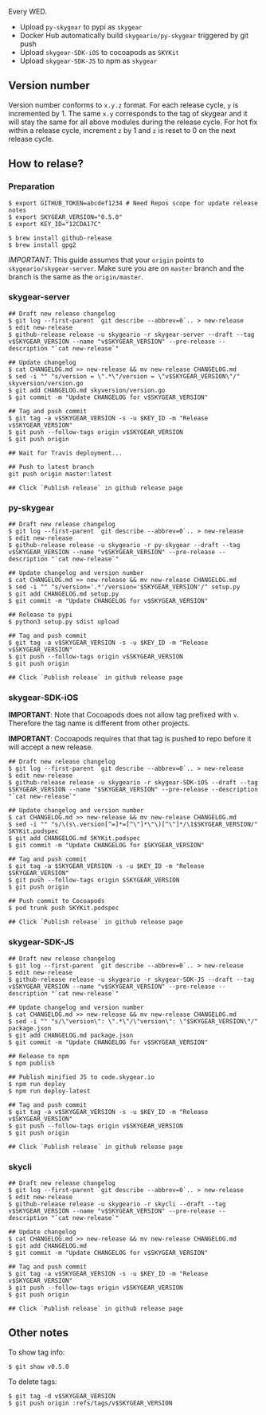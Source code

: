 Every WED.

- Upload `py-skygear` to pypi as `skygear`
- Docker Hub automatically build `skygeario/py-skygear` triggered by git push
- Upload `skygear-SDK-iOS` to cocoapods as `SKYKit`
- Upload `skygear-SDK-JS` to npm as `skygear`

## Version number

Version number conforms to `x.y.z` format. For each release cycle, `y`
is incremented by 1. The same `x.y` corresponds to the tag of skygear and it
will stay the same for all above modules during the release cycle.
For hot fix within a release cycle, increment `z`
by 1 and `z` is reset to 0 on the next release cycle.

## How to relase?

### Preparation

```shell
$ export GITHUB_TOKEN=abcdef1234 # Need Repos scope for update release notes
$ export SKYGEAR_VERSION="0.5.0"
$ export KEY_ID="12CDA17C"

$ brew install github-release
$ brew install gpg2
```

*IMPORTANT*: This guide assumes that your `origin` points to 
`skygeario/skygear-server`. Make sure you are on `master` branch and the
branch is the same as the `origin/master`.

### skygear-server

```shell
## Draft new release changelog
$ git log --first-parent `git describe --abbrev=0`.. > new-release
$ edit new-release
$ github-release release -u skygeario -r skygear-server --draft --tag v$SKYGEAR_VERSION --name "v$SKYGEAR_VERSION" --pre-release --description "`cat new-release`"

## Update changelog
$ cat CHANGELOG.md >> new-release && mv new-release CHANGELOG.md
$ sed -i "" "s/version = \".*\"/version = \"v$SKYGEAR_VERSION\"/" skyversion/version.go
$ git add CHANGELOG.md skyversion/version.go
$ git commit -m "Update CHANGELOG for v$SKYGEAR_VERSION"

## Tag and push commit
$ git tag -a v$SKYGEAR_VERSION -s -u $KEY_ID -m "Release v$SKYGEAR_VERSION"
$ git push --follow-tags origin v$SKYGEAR_VERSION
$ git push origin

## Wait for Travis deployment...

## Push to latest branch
git push origin master:latest

## Click `Publish release` in github release page
```

### py-skygear

```shell
## Draft new release changelog
$ git log --first-parent `git describe --abbrev=0`.. > new-release
$ edit new-release
$ github-release release -u skygeario -r py-skygear --draft --tag v$SKYGEAR_VERSION --name "v$SKYGEAR_VERSION" --pre-release --description "`cat new-release`"

## Update changelog and version number
$ cat CHANGELOG.md >> new-release && mv new-release CHANGELOG.md
$ sed -i "" "s/version='.*'/version='$SKYGEAR_VERSION'/" setup.py
$ git add CHANGELOG.md setup.py
$ git commit -m "Update CHANGELOG for v$SKYGEAR_VERSION"

## Release to pypi
$ python3 setup.py sdist upload

## Tag and push commit
$ git tag -a v$SKYGEAR_VERSION -s -u $KEY_ID -m "Release v$SKYGEAR_VERSION"
$ git push --follow-tags origin v$SKYGEAR_VERSION
$ git push origin

## Click `Publish release` in github release page
```

### skygear-SDK-iOS

**IMPORTANT**: Note that Cocoapods does not allow tag prefixed with `v`.
Therefore the tag name is different from other projects.

**IMPORTANT**: Cocoapods requires that that tag is pushed to repo before
it will accept a new release.

```shell
## Draft new release changelog
$ git log --first-parent `git describe --abbrev=0`.. > new-release
$ edit new-release
$ github-release release -u skygeario -r skygear-SDK-iOS --draft --tag $SKYGEAR_VERSION --name "$SKYGEAR_VERSION" --pre-release --description "`cat new-release`"

## Update changelog and version number
$ cat CHANGELOG.md >> new-release && mv new-release CHANGELOG.md
$ sed -i "" "s/\(s\.version[^=]*=[^\"]*\"\)[^\"]*/\1$SKYGEAR_VERSION/" SKYKit.podspec
$ git add CHANGELOG.md SKYKit.podspec
$ git commit -m "Update CHANGELOG for $SKYGEAR_VERSION"

## Tag and push commit
$ git tag -a $SKYGEAR_VERSION -s -u $KEY_ID -m "Release $SKYGEAR_VERSION"
$ git push --follow-tags origin $SKYGEAR_VERSION
$ git push origin

## Push commit to Cocoapods
$ pod trunk push SKYKit.podspec

## Click `Publish release` in github release page
```

### skygear-SDK-JS

```shell
## Draft new release changelog
$ git log --first-parent `git describe --abbrev=0`.. > new-release
$ edit new-release
$ github-release release -u skygeario -r skygear-SDK-JS --draft --tag v$SKYGEAR_VERSION --name "v$SKYGEAR_VERSION" --pre-release --description "`cat new-release`"

## Update changelog and version number
$ cat CHANGELOG.md >> new-release && mv new-release CHANGELOG.md
$ sed -i "" "s/\"version\": \".*\"/\"version\": \"$SKYGEAR_VERSION\"/" package.json
$ git add CHANGELOG.md package.json
$ git commit -m "Update CHANGELOG for v$SKYGEAR_VERSION"

## Release to npm
$ npm publish

## Publish minified JS to code.skygear.io
$ npm run deploy
$ npm run deploy-latest

## Tag and push commit
$ git tag -a v$SKYGEAR_VERSION -s -u $KEY_ID -m "Release v$SKYGEAR_VERSION"
$ git push --follow-tags origin v$SKYGEAR_VERSION
$ git push origin

## Click `Publish release` in github release page
```

### skycli

```shell
## Draft new release changelog
$ git log --first-parent `git describe --abbrev=0`.. > new-release
$ edit new-release
$ github-release release -u skygeario -r skycli --draft --tag v$SKYGEAR_VERSION --name "v$SKYGEAR_VERSION" --pre-release --description "`cat new-release`"

## Update changelog
$ cat CHANGELOG.md >> new-release && mv new-release CHANGELOG.md
$ git add CHANGELOG.md
$ git commit -m "Update CHANGELOG for v$SKYGEAR_VERSION"

## Tag and push commit
$ git tag -a v$SKYGEAR_VERSION -s -u $KEY_ID -m "Release v$SKYGEAR_VERSION"
$ git push --follow-tags origin v$SKYGEAR_VERSION
$ git push origin

## Click `Publish release` in github release page
```

## Other notes

To show tag info:

```shell
$ git show v0.5.0
```


To delete tags:

```
$ git tag -d v$SKYGEAR_VERSION
$ git push origin :refs/tags/v$SKYGEAR_VERSION
```
